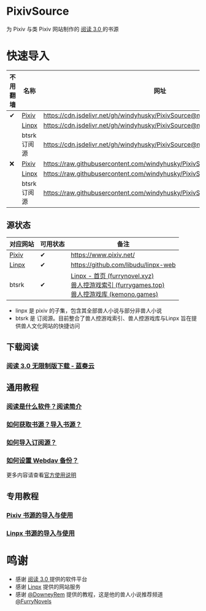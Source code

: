 # PixivSource

为 Pixiv 与类 Pixiv 网站制作的 [阅读 3.0 ](https://github.com/gedoor/legado) 的书源



# 快速导入

| 不用翻墙 | 名称                                 | 网址                                                         |
| -------- | ------------------------------------ | ------------------------------------------------------------ |
| ✔        | [Pixiv](https://www.pixiv.net/)      | https://cdn.jsdelivr.net/gh/windyhusky/PixivSource@main/pixiv.json |
|          | [Linpx](https://linpx.linpicio.com/) | https://cdn.jsdelivr.net/gh/windyhusky/PixivSource@main/linpx.json |
|          | btsrk订阅源                          | https://cdn.jsdelivr.net/gh/windyhusky/PixivSource@main/btsrkWeb.json |
| ❌        | [Pixiv](https://www.pixiv.net/)      | https://raw.githubusercontent.com/windyhusky/PixivSource/main/pixiv.json |
|          | [Linpx](https://linpx.linpicio.com/) | https://raw.githubusercontent.com/windyhusky/PixivSource/main/linpx.json |
|          | btsrk订阅源                          | https://raw.githubusercontent.com/windyhusky/PixivSource/main/btsrkWeb.json |





## 源状态

| 对应网站 | 可用状态 | 备注 |
| ----- | -------- | ----------------------------------------------- |
| [Pixiv](https://www.pixiv.net/) | ✔ | https://www.pixiv.net/ |
| [Linpx](https://linpx.linpicio.com/) | ✔ | https://github.com/libudu/linpx-web |
| btsrk | ✔ | [Linpx - 首页 (furrynovel.xyz)](https://www.furrynovel.xyz/)<br />[兽人控游戏索引 (furrygames.top)](https://furrygames.top/zh-cn/list.html)<br />[兽人控游戏库 (kemono.games)](https://kemono.games/zh-Hans) |

- linpx 是 pixiv 的子集，包含其全部兽人小说与部分非兽人小说
- btsrk 是 订阅源。目前整合了兽人控游戏索引、兽人控游戏库与Linpx 旨在提供兽人文化网站的快捷访问


## 下载阅读
### [阅读 3.0 无限制版下载 - 蓝奏云](https://kunfei.lanzoux.com/b0f810h4b#d8j9)


## 通用教程
### [阅读是什么软件？阅读简介](./doc/Legado.md)
### [如何获取书源？导入书源？](./doc/Import.md)
### [如何导入订阅源？](./doc/Import2.md)
### [如何设置 Webdav 备份？](./doc/WebdavBackup.md)

更多内容请查看[官方使用说明](https://www.yuque.com/legado/wiki/xz)


## 专用教程
### [Pixiv 书源的导入与使用](./doc/Pixiv.md)
### [Linpx 书源的导入与使用](./doc/Linpx.md)


# 鸣谢
- 感谢 [阅读 3.0 ](https://github.com/gedoor/legado) 提供的软件平台
- 感谢 [Linpx](https://github.com/libudu/linpx-web) 提供的网站服务
- 感谢 [@DowneyRem](https://github.com/DowneyRem) 提供的教程，这是他的兽人小说推荐频道 [@FurryNovels](https://t.me/FurryNovels)

